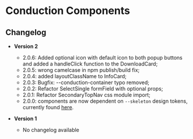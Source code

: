 # Conduction Components

## Changelog

- **Version 2**

  - 2.0.6: Added optional icon with default icon to both popup buttons and added a handleClick function to the DownloadCard;
  - 2.0.5: wrong camelcase in npm publish/build fix;
  - 2.0.4: added layoutClassName to InfoCard;
  - 2.0.3: Bugfix: --conduction-container typo removed;
  - 2.0.2: Refactor SelectSingle formField with optional props;
  - 2.0.1: Refactor SecondaryTopNav css module import;
  - 2.0.0: components are now dependent on `--skeleton` design tokens, currently found [here](https://github.com/OpenCatalogi/web-app/blob/development/pwa/src/styling/design-tokens/skeleton-design-tokens.css).

- **Version 1**

  - No changelog available

